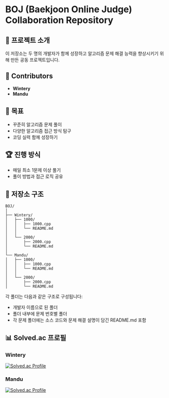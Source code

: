 # BOJ (Baekjoon Online Judge) Collaboration Repository

## 🤝 프로젝트 소개
이 저장소는 두 명의 개발자가 함께 성장하고 알고리즘 문제 해결 능력을 향상시키기 위해 만든 공동 프로젝트입니다.

## 👥 Contributors
- **Wintery**
- **Mandu**
  
## 🎯 목표
- 꾸준히 알고리즘 문제 풀이
- 다양한 알고리즘 접근 방식 탐구
- 코딩 실력 함께 성장하기

## 🏆 진행 방식
- 매일 최소 1문제 이상 풀기
- 풀이 방법과 접근 로직 공유

## 📂 저장소 구조
```
BOJ/
│
├── Wintery/
│   ├── 1000/
│   │   ├── 1000.cpp
│   │   └── README.md
│   │
│   └── 2000/
│       ├── 2000.cpp
│       └── README.md
│
└── Mandu/
│   ├── 1000/
│   │   ├── 1000.cpp
│   │   └── README.md
│   │
│   └── 2000/
│       ├── 2000.cpp
│       └── README.md
```
각 폴더는 다음과 같은 구조로 구성됩니다:
- 개발자 이름으로 된 폴더
- 폴더 내부에 문제 번호별 폴더
- 각 문제 폴더에는 소스 코드와 문제 해결 설명이 담긴 README.md 포함
  
## 📊 Solved.ac 프로필

### Wintery
[![Solved.ac Profile](http://mazassumnida.wtf/api/generate_badge?boj=ntf7595)](https://solved.ac/ntf7595)

### Mandu
[![Solved.ac Profile](http://mazassumnida.wtf/api/generate_badge?boj=mmj0426)](https://solved.ac/mmj0426)


